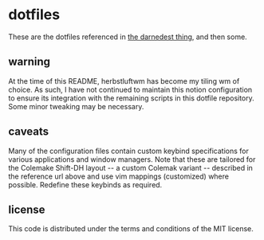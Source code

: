 # dotfiles

These are the dotfiles referenced in
[the darnedest thing](http://thedarnedestthing.com/colophon), and then
some.

## warning

At the time of this README, herbstluftwm has become my tiling wm of 
choice. As such, I have not continued to maintain this notion 
configuration to ensure its integration with the remaining scripts in 
this dotfile repository. Some minor tweaking may be necessary.

## caveats

Many of the configuration files contain custom keybind specifications for various
applications and window managers. Note that these are tailored for the
Colemake Shift-DH layout -- a custom Colemak variant -- described in the
reference url above and use vim mappings (customized) where possible. Redefine these keybinds as required.

## license

This code is distributed under the terms and conditions of the MIT
license.
